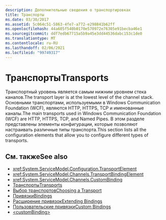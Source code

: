 ```yaml
---
description: Дополнительные сведения о транспортировках
title: Транспорты
ms.date: 03/30/2017
ms.assetid: 5c064c51-5863-4fe7-a772-e298841b62ff
ms.openlocfilehash: 44a605f540b0170e570972e76305e91becba46e1
ms.sourcegitcommit: ddf7edb67715a5b9a45e3dd44536dabc153c1de0
ms.translationtype: MT
ms.contentlocale: ru-RU
ms.lasthandoff: 02/06/2021
ms.locfileid: "99749317"
---
```

# <a name="transports"></a><span data-ttu-id="01dd4-103">Транспорты</span><span class="sxs-lookup"><span data-stu-id="01dd4-103">Transports</span></span>

<span data-ttu-id="01dd4-104">Транспортный уровень является самым нижним уровнем стека каналов.</span><span class="sxs-lookup"><span data-stu-id="01dd4-104">The transport layer is at the lowest level of the channel stack.</span></span> <span data-ttu-id="01dd4-105">Основными транспортами, используемыми в Windows Communication Foundation (WCF), являются HTTP, HTTPS, TCP и именованные каналы.</span><span class="sxs-lookup"><span data-stu-id="01dd4-105">The main transports used in Windows Communication Foundation (WCF) are HTTP, HTTPS, TCP, and Named Pipes.</span></span> <span data-ttu-id="01dd4-106">В этом разделе представлены элементы конфигурации, которые позволяют настраивать различные типы транспорта.</span><span class="sxs-lookup"><span data-stu-id="01dd4-106">This section lists all the configuration elements that allow you to configure different types of transports.</span></span>  
  
## <a name="see-also"></a><span data-ttu-id="01dd4-107">См. также</span><span class="sxs-lookup"><span data-stu-id="01dd4-107">See also</span></span>

- <xref:System.ServiceModel.Configuration.TransportElement>
- <xref:System.ServiceModel.Channels.TransportBindingElement>
- <xref:System.ServiceModel.Channels.CustomBinding>
- [<span data-ttu-id="01dd4-108">Транспорты</span><span class="sxs-lookup"><span data-stu-id="01dd4-108">Transports</span></span>](../../../wcf/feature-details/transports.md)
- [<span data-ttu-id="01dd4-109">Выбор транспортов</span><span class="sxs-lookup"><span data-stu-id="01dd4-109">Choosing a Transport</span></span>](../../../wcf/feature-details/choosing-a-transport.md)
- [<span data-ttu-id="01dd4-110">Привязки</span><span class="sxs-lookup"><span data-stu-id="01dd4-110">Bindings</span></span>](../../../wcf/bindings.md)
- [<span data-ttu-id="01dd4-111">Расширение привязок</span><span class="sxs-lookup"><span data-stu-id="01dd4-111">Extending Bindings</span></span>](../../../wcf/extending/extending-bindings.md)
- [<span data-ttu-id="01dd4-112">Пользовательские привязки</span><span class="sxs-lookup"><span data-stu-id="01dd4-112">Custom Bindings</span></span>](../../../wcf/extending/custom-bindings.md)
- [\<customBinding>](custombinding.md)
